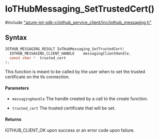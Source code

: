 # IoTHubMessaging_SetTrustedCert()

\#include ["azure-iot-sdk-c/iothub_service_client/inc/iothub_messaging.h"](../iot-c-ref-iothub-messaging-h.md)  

## Syntax

```C
IOTHUB_MESSAGING_RESULT IoTHubMessaging_SetTrustedCert(
  IOTHUB_MESSAGING_CLIENT_HANDLE	messagingClientHandle,
  const char *	trusted_cert
);

```

This function is meant to be called by the user when to set the trusted certificate on the tls connection.

#### Parameters
* `messagingHandle` The handle created by a call to the create function. 

* `trusted_cert` The trusted certificate that will be set.

#### Returns
IOTHUB_CLIENT_OK upon success or an error code upon failure.


